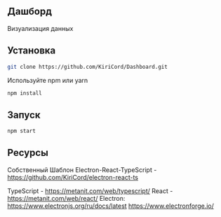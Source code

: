 ## Дашборд

Визуализация данных

## Установка

```bash
git clone https://github.com/KiriCord/Dashboard.git
```

Используйте npm или yarn

```bash
npm install
```

## Запуск

```bash
npm start
```

## Ресурсы

Собственный Шаблон Electron-React-TypeScript - https://github.com/KiriCord/electron-react-ts

TypeScript - https://metanit.com/web/typescript/
React - https://metanit.com/web/react/
Electron:
https://www.electronjs.org/ru/docs/latest
https://www.electronforge.io/

